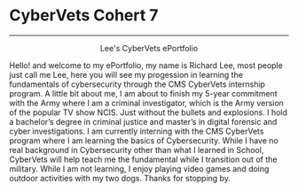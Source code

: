 <p align="center">
  <h1> CyberVets Cohert 7 </h1>
</p>

---

<p align="center">
  Lee's CyberVets ePortfolio
</p>

 <p div{
    width: 200px;
    word-wrap: break-word;
} 
</p>

Hello! and welcome to my ePortfolio, my name is Richard Lee, most people just call me Lee, here you will see my progession in learning the fundamentals of cybersecurity through the CMS CyberVets internship program. A little bit about me, I am about to finish my 5-year commitment with the Army where I am a criminal investigator, which is the Army version of the popular TV show NCIS. Just without the bullets and explosions. I hold a bachelor’s degree in criminal justice and master’s in digital forensic and cyber investigations. I am currently interning with the CMS CyberVets program where I am learning the basics of Cybersecurity. While I have no real background in Cybersecurity other than what I learned in School, CyberVets will help teach me the fundamental while I transition out of the military. While I am not learning, I enjoy playing video games and doing outdoor activities with my two dogs. Thanks for stopping by.
 

